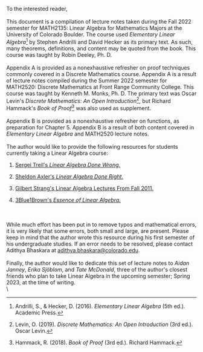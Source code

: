 To the interested reader,\
\
This document is a compilation of lecture notes taken during the Fall
2022 semester for MATH2135: Linear Algebra for Mathematics Majors at the
University of Colorado Boulder. The course used *Elementary Linear
Algebra*[^1] by Stephen Andrilli and David Hecker as its primary text.
As such, many theorems, definitions, and content may be quoted from the
book. This course was taught by Robin Deeley, Ph. D.\
\
Appendix A is provided as a nonexhaustive refresher on
proof techniques commonly covered in a Discrete Mathematics course.
Appendix A is a result of lecture notes compiled during the
Summer 2022 semester for MATH2520: Discrete Mathematics at Front Range
Community College. This course was taught by Kenneth M. Monks, Ph. D.
The primary text was Oscar Levin's *Discrete Mathematics: An Open
Introduction*[^2], but Richard Hammack's *Book of Proof*[^3] was also
used as supplement.\
\
Appendix B is provided as a nonexhaustive refresher on
functions, as preparation for Chapter 5. Appendix
B is a result of both content covered in
*Elementary Linear Algebra* and MATH2520 lecture notes.\
\
The author would like to provide the following resources for students
currently taking a Linear Algebra course:

1.  [Sergei Treil's *Linear Algebra Done
    Wrong*.](https://www.math.brown.edu/streil/papers/LADW/LADW_2017-09-04.pdf)

2.  [Sheldon Axler's *Linear Algebra Done
    Right*.](https://link.springer.com/book/10.1007/978-3-319-11080-6?utm_medium=affiliate&utm_source=commission_junction_authors&utm_campaign=CONR_BOOKS_ECOM_GL_PHSS_ALWYS_DEEPLINK&utm_content=deeplink&utm_term=PID100197440&CJEVENT=f9f74b076a4c11ed80fe023d0a1c0e0d)

3.  [Gilbert Strang's Linear Algebra Lectures From
    Fall 2011.](https://youtube.com/playlist?list=PL221E2BBF13BECF6C)

4.  [3Blue1Brown's *Essence of Linear
    Algebra*.](https://www.youtube.com/playlist?app=desktop&list=PLZHQObOWTQDPD3MizzM2xVFitgF8hE_ab)

\
\
While much effort has been put in to remove typos and mathematical
errors, it is very likely that some errors, both small and large, are
present. Please keep in mind that the author wrote this resource during
his first semester of his undergraduate studies. If an error needs to be
resolved, please contact Adithya Bhaskara at
<adithya.bhaskara@colorado.edu>.\
\
Finally, the author would like to dedicate this set of lecture notes to
*Aidan Janney*, *Erika Sjöblom*, and *Tate McDonald*, three of the
author's closest friends who plan to take Linear Algebra in the upcoming
semester; Spring 2023, at the time of writing.\
\

[^1]: Andrilli, S., & Hecker, D. (2016). *Elementary Linear Algebra*
    (5th ed.). Academic Press.

[^2]: Levin, O. (2019). *Discrete Mathematics: An Open Introduction*
    (3rd ed.). Oscar Levin.

[^3]: Hammack, R. (2018). *Book of Proof* (3rd ed.). Richard Hammack.
